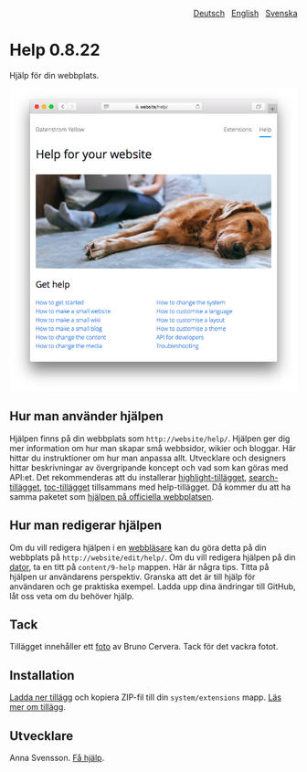 <p align="right"><a href="README-de.md">Deutsch</a> &nbsp; <a href="README.md">English</a> &nbsp; <a href="README-sv.md">Svenska</a></p>

# Help 0.8.22

Hjälp för din webbplats.

<p align="center"><img src="help-screenshot.png?raw=true" alt="Skärmdump"></p>

## Hur man använder hjälpen

Hjälpen finns på din webbplats som `http://website/help/`. Hjälpen ger dig mer information om hur man skapar små webbsidor, wikier och bloggar. Här hittar du instruktioner om hur man anpassa allt. Utvecklare och designers hittar beskrivningar av övergripande koncept och vad som kan göras med API:et. Det rekommenderas att du installerar [highlight-tillägget](https://github.com/annaesvensson/yellow-highlight/tree/main/README-sv.md), [search-tillägget](https://github.com/annaesvensson/yellow-search/tree/main/README-sv.md), [toc-tillägget](https://github.com/annaesvensson/yellow-toc/tree/main/README-sv.md) tillsammans med help-tillägget. Då kommer du att ha samma paketet som [hjälpen på officiella webbplatsen](https://datenstrom.se/sv/yellow/help/). 

## Hur man redigerar hjälpen

Om du vill redigera hjälpen i en [webbläsare](https://github.com/annaesvensson/yellow-edit/tree/main/README-sv.md) kan du göra detta på din webbplats på `http://website/edit/help/`. Om du vill redigera hjälpen på din [dator](https://github.com/annaesvensson/yellow-core/tree/main/README-sv.md), ta en titt på `content/9-help` mappen. Här är några tips. Titta på hjälpen ur användarens perspektiv. Granska att det är till hjälp för användaren och ge praktiska exempel. Ladda upp dina ändringar till GitHub, låt oss veta om du behöver hjälp.

## Tack

Tillägget innehåller ett [foto](https://unsplash.com/photos/azsk_6IMT3I) av Bruno Cervera. Tack för det vackra fotot.

## Installation

[Ladda ner tillägg](https://github.com/annaesvensson/yellow-help/archive/main.zip) och kopiera ZIP-fil till din `system/extensions` mapp. [Läs mer om tillägg](https://github.com/annaesvensson/yellow-update/tree/main/README-sv.md).

## Utvecklare

Anna Svensson. [Få hjälp](https://datenstrom.se/sv/yellow/help/).

